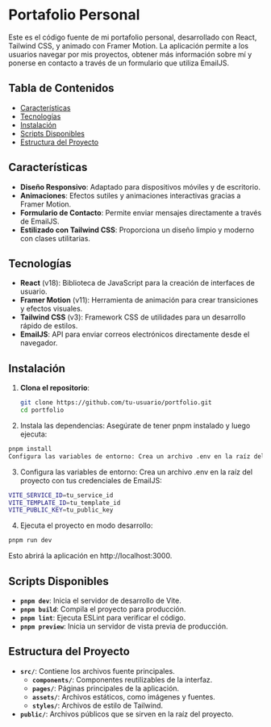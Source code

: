 # Portafolio Personal

Este es el código fuente de mi portafolio personal, desarrollado con React, Tailwind CSS, y animado con Framer Motion. La aplicación permite a los usuarios navegar por mis proyectos, obtener más información sobre mí y ponerse en contacto a través de un formulario que utiliza EmailJS.

## Tabla de Contenidos
- [Características](#características)
- [Tecnologías](#tecnologías)
- [Instalación](#instalación)
- [Scripts Disponibles](#scripts-disponibles)
- [Estructura del Proyecto](#estructura-del-proyecto)

## Características

- **Diseño Responsivo**: Adaptado para dispositivos móviles y de escritorio.
- **Animaciones**: Efectos sutiles y animaciones interactivas gracias a Framer Motion.
- **Formulario de Contacto**: Permite enviar mensajes directamente a través de EmailJS.
- **Estilizado con Tailwind CSS**: Proporciona un diseño limpio y moderno con clases utilitarias.

## Tecnologías

- **React** (v18): Biblioteca de JavaScript para la creación de interfaces de usuario.
- **Framer Motion** (v11): Herramienta de animación para crear transiciones y efectos visuales.
- **Tailwind CSS** (v3): Framework CSS de utilidades para un desarrollo rápido de estilos.
- **EmailJS**: API para enviar correos electrónicos directamente desde el navegador.

## Instalación

1. **Clona el repositorio**:
   ```bash
   git clone https://github.com/tu-usuario/portfolio.git
   cd portfolio

2. Instala las dependencias: Asegúrate de tener pnpm instalado y luego ejecuta:

 ```bash
pnpm install
Configura las variables de entorno: Crea un archivo .env en la raíz del proyecto con tus credenciales de EmailJS:
```
3. Configura las variables de entorno: Crea un archivo .env en la raíz del proyecto con tus credenciales de EmailJS:
 ```bash
VITE_SERVICE_ID=tu_service_id
VITE_TEMPLATE_ID=tu_template_id
VITE_PUBLIC_KEY=tu_public_key
```
4. Ejecuta el proyecto en modo desarrollo:

 ```bash
pnpm run dev
 ```
Esto abrirá la aplicación en http://localhost:3000.

## Scripts Disponibles

- **`pnpm dev`**: Inicia el servidor de desarrollo de Vite.
- **`pnpm build`**: Compila el proyecto para producción.
- **`pnpm lint`**: Ejecuta ESLint para verificar el código.
- **`pnpm preview`**: Inicia un servidor de vista previa de producción.

## Estructura del Proyecto

- **`src/`**: Contiene los archivos fuente principales.
  - **`components/`**: Componentes reutilizables de la interfaz.
  - **`pages/`**: Páginas principales de la aplicación.
  - **`assets/`**: Archivos estáticos, como imágenes y fuentes.
  - **`styles/`**: Archivos de estilo de Tailwind.
- **`public/`**: Archivos públicos que se sirven en la raíz del proyecto.

